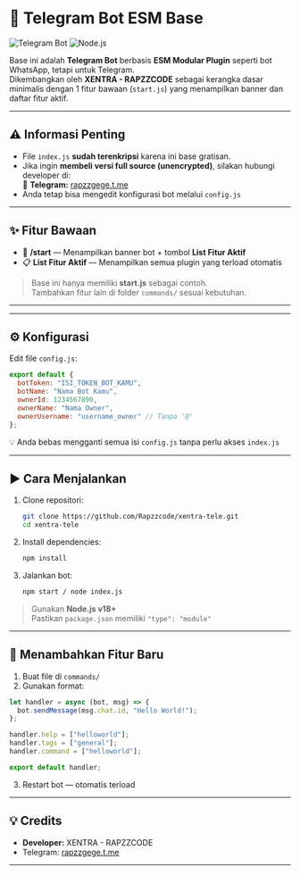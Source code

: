 # 🤖 Telegram Bot ESM Base

![Telegram Bot](https://img.shields.io/badge/Telegram-Bot-blue?logo=telegram)
![Node.js](https://img.shields.io/badge/Node.js-%3E=18-green?logo=node.js)

Base ini adalah **Telegram Bot** berbasis **ESM Modular Plugin** seperti bot WhatsApp, tetapi untuk Telegram.  
Dikembangkan oleh **XENTRA - RAPZZCODE** sebagai kerangka dasar minimalis dengan 1 fitur bawaan (`start.js`) yang menampilkan banner dan daftar fitur aktif.

---

## ⚠️ Informasi Penting
- File `index.js` **sudah terenkripsi** karena ini base gratisan.
- Jika ingin **membeli versi full source (unencrypted)**, silakan hubungi developer di:  
  📩 **Telegram:** [rapzzgege.t.me](https://t.me/rapzzgege)
- Anda tetap bisa mengedit konfigurasi bot melalui `config.js`

---

## ✨ Fitur Bawaan
- 📜 **/start** — Menampilkan banner bot + tombol **List Fitur Aktif**
- 📋 **List Fitur Aktif** — Menampilkan semua plugin yang terload otomatis

> Base ini hanya memiliki **start.js** sebagai contoh.  
> Tambahkan fitur lain di folder `commands/` sesuai kebutuhan.

---

---

## ⚙️ Konfigurasi
Edit file `config.js`:
```js
export default {
  botToken: "ISI_TOKEN_BOT_KAMU",
  botName: "Nama Bot Kamu",
  ownerId: 1234567890,
  ownerName: "Nama Owner",
  ownerUsername: "username_owner" // Tanpa '@'
};
```
💡 Anda bebas mengganti semua isi `config.js` tanpa perlu akses `index.js`

---

## ▶️ Cara Menjalankan
1. Clone repositori:
   ```bash
   git clone https://github.com/Rapzzcode/xentra-tele.git
   cd xentra-tele
   ```
2. Install dependencies:
   ```bash
   npm install
   ```
3. Jalankan bot:
   ```bash
   npm start / node index.js
   ```

> Gunakan **Node.js v18+**  
> Pastikan `package.json` memiliki `"type": "module"`

---

## 📜 Menambahkan Fitur Baru
1. Buat file di `commands/`  
2. Gunakan format:
```js
let handler = async (bot, msg) => {
  bot.sendMessage(msg.chat.id, "Hello World!");
};

handler.help = ["helloworld"];
handler.tags = ["general"];
handler.command = ["helloworld"];

export default handler;
```
3. Restart bot — otomatis terload

---

## 💡 Credits
- **Developer:** XENTRA - RAPZZCODE  
- Telegram: [rapzzgege.t.me](https://t.me/rapzzgege)

---
